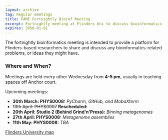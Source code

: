 ```yaml
---
layout: archive
tag: Regular meetings
title: FAME Fortnightly Bioinf Meeting
excerpt: Fortnightly meeting at Flinders Uni to discuss bioinformatics-related problems/ideas
expires: 2050-01-01
---
```


The fortnightly bioinformatics meeting is intended to provide a platform for Flinders-based researchers to share and 
discuss any bioinformatics-related problems, or ideas they might have. 

### Where and When?

Meetings are held every other Wednesday from __4-5 pm__, usually in teaching spaces off Anchor court.

Upcoming meetings:

- __30th March: PHYS0008:__ _PyCharm, GitHub, and MobaXterm_
- ~~13th April: PHYS0007~~ __Rescheduled:__
- __20th April: Studio 2 (Behind Grind'n'Press):__ _Binning metagenomes_
- __27th April: PHYS0008:__ _Metagenome assemblies_
- __11th May: PHYS0008:__ _TBA_

[Flinders University map](https://www.flinders.edu.au/content/dam/documents/campus/maps/campus-map.pdf)
